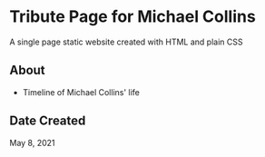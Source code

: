 # Tribute Page for Michael Collins

A single page static website created with HTML and plain CSS

## About

* Timeline of Michael Collins' life

## Date Created

May 8, 2021
